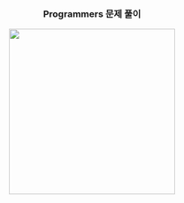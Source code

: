 <h3 align="center">Programmers 문제 풀이</h3>

<p align="center"> 
  <img src="" height="300" weigth="300"/> 
</p>

